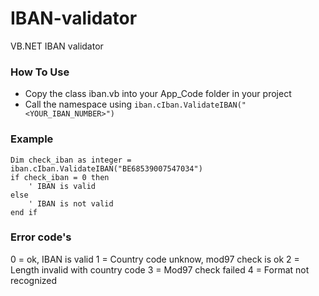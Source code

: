 # IBAN-validator
VB.NET IBAN validator

### How To Use
- Copy the class iban.vb into your App_Code folder in your project
- Call the namespace using ```iban.cIban.ValidateIBAN("<YOUR_IBAN_NUMBER>")```

### Example
```
Dim check_iban as integer = iban.cIban.ValidateIBAN("BE68539007547034")
if check_iban = 0 then
    ' IBAN is valid
else
    ' IBAN is not valid
end if
```

### Error code's
0 = ok, IBAN is valid
1 = Country code unknow, mod97 check is ok
2 = Length invalid with country code
3 = Mod97 check failed
4 = Format not recognized